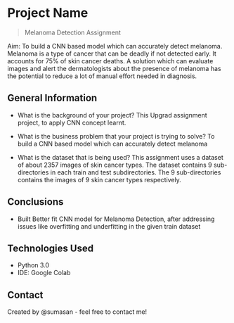 # Project Name
> Melanoma Detection Assignment
 
Aim:
To build a CNN based model which can accurately detect melanoma. Melanoma is a type of cancer that can be deadly if not detected early. It accounts for 75% of skin cancer deaths. A solution which can evaluate images and alert the dermatologists about the presence of melanoma has the potential to reduce a lot of manual effort needed in diagnosis.
 
## General Information

- What is the background of your project?
  This Upgrad assignment project, to apply CNN concept learnt. 

- What is the business problem that your project is trying to solve?
  To build a CNN based model which can accurately detect melanoma

- What is the dataset that is being used?
  This assignment uses a dataset of about 2357 images of skin cancer types. The dataset contains 9 sub-directories in each train and test subdirectories. The 9 sub-directories contains the images of 9 skin cancer types respectively.


 
## Conclusions

 
- Built Better fit CNN model for Melanoma Detection, after addressing issues like overfitting and underfitting in the given train dataset
 

## Technologies Used
- Python 3.0
- IDE: Google Colab
 


## Contact
Created by @sumasan - feel free to contact me!


